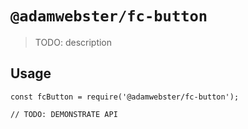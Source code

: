 # `@adamwebster/fc-button`

> TODO: description

## Usage

```
const fcButton = require('@adamwebster/fc-button');

// TODO: DEMONSTRATE API
```
